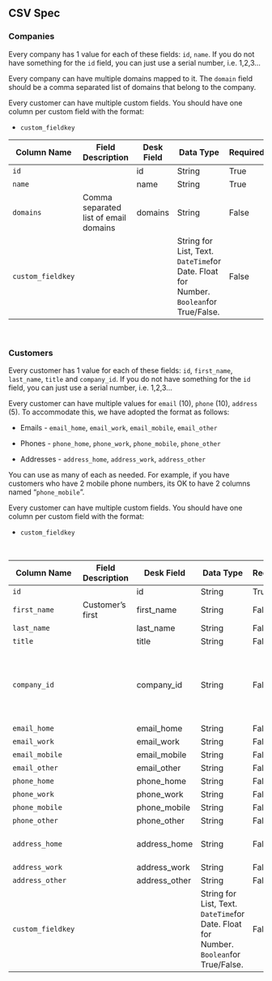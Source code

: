 CSV Spec
--------

### Companies

Every company has 1 value for each of these fields: `id`, `name`. If you do not
have something for the `id` field, you can just use a serial number, i.e.
1,2,3...  


Every company can have multiple domains mapped to it.  The `domain` field should
be a comma separated list of domains that belong to the company.  
  
Every customer can have multiple custom fields. You should have one column per
custom field with the format:

-   `custom_fieldkey`

| **Column Name**   | **Field Description**                 | **Desk Field** | **Data Type**                                                                         | **Required** | **Unique** | **Validations**      | **Example 1**    | **Example 2**               |
|-------------------|---------------------------------------|----------------|---------------------------------------------------------------------------------------|--------------|------------|----------------------|------------------|-----------------------------|
| `id`              |                                       | id             | String                                                                                | True         | True       |                      | 8764387          | Q3867                       |
| `name`            |                                       | name           | String                                                                                | True         | True       |                      | Acme Inc.        |                             |
| `domains`         | Comma separated list of email domains | domains        | String                                                                                | False        | False      | Must be valid domain | domain.com       | domain.com, anotherone.net  |
| `custom_fieldkey` |                                       |                | String for List, Text. `DateTime`for Date. Float for Number. `Boolean`for True/False. | False        | False      |                      | custom\_industry | custom\_current\_sales\_rep |

 

### Customers

Every customer has 1 value for each of these fields: `id`, `first_name`,
`last_name`, `title` and `company_id`.  If you do not have something for the
`id` field, you can just use a serial number, i.e. 1,2,3...

  
Every customer can have multiple values for `email` (10), `phone` (10),
`address` (5). To accommodate this, we have adopted the format as follows:

-   Emails - `email_home`, `email_work`, `email_mobile`, `email_other`

-   Phones - `phone_home`, `phone_work`, `phone_mobile`, `phone_other`

-   Addresses - `address_home`, `address_work`, `address_other`

You can use as many of each as needed. For example, if you have customers who
have 2 mobile phone numbers, its OK to have 2 columns named “`phone_mobile`”.

Every customer can have multiple custom fields. You should have one column per
custom field with the format:

-   `custom_fieldkey`

 

| **Column Name**   | **Field Description** | **Desk Field** | **Data Type**                                                                         | **Required** | **Unique** | **Validations**                                                            | **Example 1**                        | **Example 2**                 |
|-------------------|-----------------------|----------------|---------------------------------------------------------------------------------------|--------------|------------|----------------------------------------------------------------------------|--------------------------------------|-------------------------------|
| `id`              |                       | id             | String                                                                                | True         | True       |                                                                            | 8764387                              | Q3867                         |
| `first_name`      | Customer’s first      | first\_name    | String                                                                                | False        | False      |                                                                            | Jon                                  |                               |
| `last_name`       |                       | last\_name     | String                                                                                | False        | False      |                                                                            | Doe                                  |                               |
| `title`           |                       | title          | String                                                                                | False        | False      |                                                                            | Mr.                                  |                               |
| `company_id`      |                       | company\_id    | String                                                                                | False        | False      | If value present, record with corresponding ID must exist in companies.csv | 655744                               |                               |
| `email_home`      |                       | email\_home    | String                                                                                | False        | True       |                                                                            | jon.doe\@gmail.com                   |                               |
| `email_work`      |                       | email\_work    | String                                                                                | False        | True       |                                                                            | jdoe\@work.com                       |                               |
| `email_mobile`    |                       | email\_mobile  | String                                                                                | False        | True       |                                                                            |                                      |                               |
| `email_other`     |                       | email\_other   | String                                                                                | False        | True       |                                                                            |                                      |                               |
| `phone_home`      |                       | phone\_home    | String                                                                                | False        | False      |                                                                            | 123-123-1234                         | (789) 234-5432                |
| `phone_work`      |                       | phone\_work    | String                                                                                | False        | False      |                                                                            |                                      |                               |
| `phone_mobile`    |                       | phone\_mobile  | String                                                                                | False        | False      |                                                                            |                                      |                               |
| `phone_other`     |                       | phone\_other   | String                                                                                | False        | False      |                                                                            |                                      |                               |
| `address_home`    |                       | address\_home  | String                                                                                | False        | False      |                                                                            | 123 Main St, San Francisco, CA 94105 |                               |
| `address_work`    |                       | address\_work  | String                                                                                | False        | False      |                                                                            |                                      |                               |
| `address_other`   |                       | address\_other | String                                                                                | False        | False      |                                                                            |                                      |                               |
| `custom_fieldkey` |                       |                | String for List, Text. `DateTime`for Date. Float for Number. `Boolean`for True/False. | False        | False      |                                                                            | custom\_location                     | custom\_security\_role\_admin |
